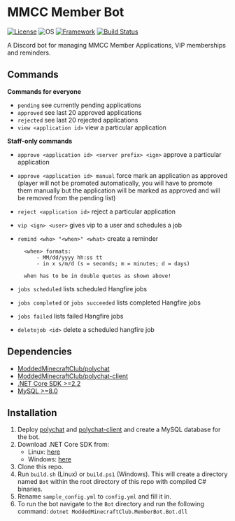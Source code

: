 # MMCC Member Bot
[![License](https://img.shields.io/badge/license-GPL--3.0-blue?style=flat-square)](https://github.com/ModdedMinecraftClub/mmcc-member-bot/blob/master/LICENSE)
![OS](https://img.shields.io/badge/platform-linux%20%7C%20windows-orange?style=flat-square)
[![Framework](https://img.shields.io/badge/framework-.NET%20Core%203.1-purple?style=flat-square)](https://dotnet.microsoft.com/download)
[![Build Status](https://img.shields.io/travis/ModdedMinecraftClub/mmcc-member-bot?style=flat-square)](https://travis-ci.org/ModdedMinecraftClub/mmcc-member-bot)

A Discord bot for managing MMCC Member Applications, VIP memberships and reminders.

## Commands
**Commands for everyone**
- `pending` see currently pending applications
- `approved` see last 20 approved applications
- `rejected` see last 20 rejected applications
- `view <application id>` view a particular application

**Staff-only commands**
- `approve <application id> <server prefix> <ign>` approve a particular application
- `approve <application id> manual` force mark an application as approved (player will not be promoted automatically, you will have to promote them manually but the application will be marked as approved and will be removed from the pending list)
- `reject <application id>` reject a particular application
- `vip <ign> <user>` gives vip to a user and schedules a job
- `remind <who> "<when>" <what>` create a reminder

        <when> formats:
            - MM/dd/yyyy hh:ss tt
            - in x s/m/d (s = seconds; m = minutes; d = days)

        when has to be in double quotes as shown above!
- `jobs scheduled` lists scheduled Hangfire jobs
- `jobs completed` or `jobs succeeded` lists completed Hangfire jobs
- `jobs failed` lists failed Hangfire jobs
- `deletejob <id>` delete a scheduled hangfire job

## Dependencies
- [ModdedMinecraftClub/polychat](https://github.com/ModdedMinecraftClub/polychat)
- [ModdedMinecraftClub/polychat-client](https://github.com/ModdedMinecraftClub/polychat)
- [.NET Core SDK >=2.2](https://dotnet.microsoft.com/download)
- [MySQL >=8.0](https://www.mysql.com/)

## Installation
1. Deploy [polychat](https://github.com/ModdedMinecraftClub/polychat) and [polychat-client](https://github.com/ModdedMinecraftClub/polychat-client) and create a MySQL database for the bot.
2. Download .NET Core SDK from:
    - Linux: [here](https://dotnet.microsoft.com/download/linux-package-manager/rhel/sdk-current)
    - Windows: [here](https://dotnet.microsoft.com/download/thank-you/dotnet-sdk-2.2.401-windows-x64-installer)
3. Clone this repo.
4. Run `build.sh` (Linux) or `build.ps1` (Windows). This will create a directory named `Bot` within the root directory of this repo with compiled C# binaries.
5. Rename `sample_config.yml` to `config.yml` and fill it in.
6. To run the bot navigate to the `Bot` directory and run the following command:
`dotnet ModdedMinecraftClub.MemberBot.Bot.dll`

